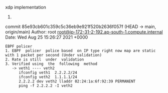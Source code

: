 xdp implementation

1.
commit 85e93cb601c359c5c36eb9e921f520b2636f057f (HEAD -> main, origin/main)
Author: root <root@ip-172-31-2-192.ap-south-1.compute.internal>
Date:   Wed Aug 25 15:26:27 2021 +0000

    EBPF policer
    1. EBPF  policer  police based  on IP type right now map are static with 1 packet per second (Under validation)
    2. Rate is still  under  validation
    3. Verified using  the  following  method
       -> veth1 ---- veth2
          ifconfig veth1  2.2.2.2/24
          ifconfig veth2  1.1.1.1/24
          2.2.2.2 dev veth2 lladdr 02:24:1a:6f:92:39 PERMANENT
          ping -f 2.2.2.2 -I veth2


